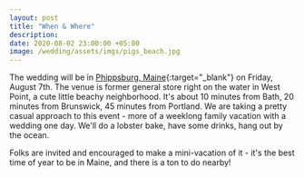 ```yaml
---
layout: post
title: "When & Where"
description:
date: 2020-08-02 23:00:00 +05:00
image: /wedding/assets/imgs/pigs_beach.jpg
---
```

The wedding will be in [Phippsburg, Maine](https://visitmaine.com/places-to-go/midcoast/bath-phippsburg){:target="_blank"} on Friday, August 7th. The venue is former general store right on the water in West Point, a cute little beachy neighborhood. It's about 10 minutes from Bath, 20 minutes from Brunswick, 45 minutes from Portland.
We are taking a pretty casual approach to this event - more of a weeklong family vacation with a wedding one day. We'll do a lobster bake, have some drinks, hang out by the ocean.

Folks are invited and encouraged to make a mini-vacation of it - it's the best time of year to be in Maine, and there is a ton to do nearby!